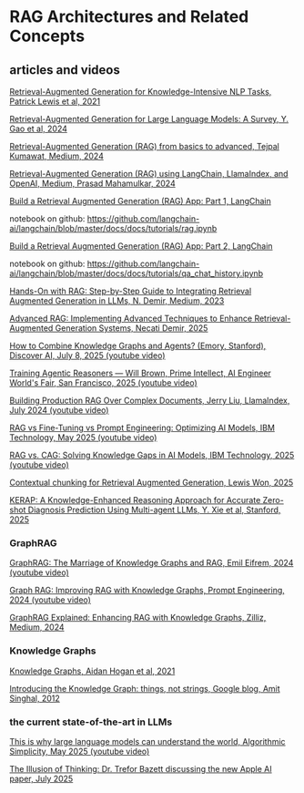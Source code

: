 # RAG Architectures and Related Concepts

## articles and videos

[Retrieval-Augmented Generation for Knowledge-Intensive NLP Tasks, Patrick Lewis et al, 2021](https://github.com/dimitarpg13/rag_architectures_and_concepts/blob/main/articles/Retrieval-Augmented_Generation_for_Knowledge-Intensive_NLP_Tasks_Lewis_2021.pdf)

[Retrieval-Augmented Generation for Large Language Models: A Survey, Y. Gao et al, 2024](https://github.com/dimitarpg13/rag_architectures_and_concepts/blob/main/articles/Retrieval-Augmented_Generation_for_Large_Language_Models-A_Survey_Gao_2024.pdf)

[Retrieval-Augmented Generation (RAG) from basics to advanced, Tejpal Kumawat, Medium, 2024](https://medium.com/@tejpal.abhyuday/retrieval-augmented-generation-rag-from-basics-to-advanced-a2b068fd576c)

[Retrieval-Augmented Generation (RAG) using LangChain, LlamaIndex, and OpenAI, Medium, Prasad Mahamulkar, 2024](https://pub.towardsai.net/introduction-to-retrieval-augmented-generation-rag-using-langchain-and-lamaindex-bd0047628e2a)

[Build a Retrieval Augmented Generation (RAG) App: Part 1, LangChain](https://python.langchain.com/docs/tutorials/rag/)

notebook on github: https://github.com/langchain-ai/langchain/blob/master/docs/docs/tutorials/rag.ipynb

[Build a Retrieval Augmented Generation (RAG) App: Part 2, LangChain](https://python.langchain.com/docs/tutorials/qa_chat_history/)

notebook on github: https://github.com/langchain-ai/langchain/blob/master/docs/docs/tutorials/qa_chat_history.ipynb

[Hands-On with RAG: Step-by-Step Guide to Integrating Retrieval Augmented Generation in LLMs, N. Demir, Medium, 2023](https://blog.demir.io/hands-on-with-rag-step-by-step-guide-to-integrating-retrieval-augmented-generation-in-llms-ac3cb075ab6f)

[Advanced RAG: Implementing Advanced Techniques to Enhance Retrieval-Augmented Generation Systems, 
Necati Demir, 2025](https://blog.demir.io/advanced-rag-implementing-advanced-techniques-to-enhance-retrieval-augmented-generation-systems-0e07301e46f4)

[How to Combine Knowledge Graphs and Agents? (Emory, Stanford), Discover AI, July 8, 2025 (youtube video)](https://youtu.be/0oDgruiW7Gw?si=kmDlXWVRrGWMYR1f)

[Training Agentic Reasoners — Will Brown, Prime Intellect, AI Engineer World's Fair, San Francisco, 2025 (youtube video)](https://youtu.be/PbHm2qKnu10?si=zc6euwgVQyUSMXjt)

[Building Production RAG Over Complex Documents, Jerry Liu, LlamaIndex, July 2024 (youtube video)](https://youtu.be/dI_TmTW9S4c?si=CCP_Oc1vO7pcbnBp)

[RAG vs Fine-Tuning vs Prompt Engineering: Optimizing AI Models, IBM Technology, May 2025 (youtube video)](https://youtu.be/zYGDpG-pTho?si=9OWRep15XwpXX6AU)

[RAG vs. CAG: Solving Knowledge Gaps in AI Models, IBM Technology, 2025 (youtube video)](https://youtu.be/HdafI0t3sEY?si=9ZE284XsIsekBwR9)

[Contextual chunking for Retrieval Augmented Generation, Lewis Won, 2025](https://dev.to/lewis_won/contextual-chunking-for-retrieval-augmented-generation-3lha)

[KERAP: A Knowledge-Enhanced Reasoning Approach for Accurate Zero-shot Diagnosis Prediction Using Multi-agent LLMs, Y. Xie et al, Stanford, 2025](https://github.com/dimitarpg13/rag_architectures_and_concepts/blob/main/articles/KERAP-A_Knowledge-Enhanced_Reasoning_Approach_for_Accurate_Zero-shot_Diagnosis_Prediction_Using_Multi-agent_LLMs_Xie_2025.pdf)

### GraphRAG

[GraphRAG: The Marriage of Knowledge Graphs and RAG, Emil Eifrem, 2024 (youtube video)](https://youtu.be/knDDGYHnnSI?si=QDn6UlVb4A6mmncg)

[Graph RAG: Improving RAG with Knowledge Graphs, Prompt Engineering, 2024 (youtube video)](https://youtu.be/vX3A96_F3FU?si=KgyS_P_L1d1IEFEK)

[GraphRAG Explained: Enhancing RAG with Knowledge Graphs, Zilliz, Medium, 2024](https://medium.com/@zilliz_learn/graphrag-explained-enhancing-rag-with-knowledge-graphs-3312065f99e1)

### Knowledge Graphs

[Knowledge Graphs, Aidan Hogan et al, 2021](https://github.com/dimitarpg13/rag_architectures_and_concepts/blob/main/articles/knowledge_graphs/KnowledgeGraphs_Hogan_2021.pdf)

[Introducing the Knowledge Graph: things, not strings, Google blog, Amit Singhal, 2012](https://blog.google/products/search/introducing-knowledge-graph-things-not/)

### the current state-of-the-art in LLMs

[This is why large language models can understand the world, Algorithmic Simplicity, May 2025 (youtube video)](https://youtu.be/UKcWu1l_UNw?si=EdXAM3CfdAeSB8CB)

[The Illusion of Thinking:  Dr. Trefor Bazett discussing the new Apple AI paper, July 2025](https://youtu.be/H3YvlRBEx1I?si=eT4jgIQ9Zw397Ze4)

